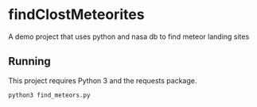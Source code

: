 # findClostMeteorites
A demo project that uses python and nasa db to find meteor landing sites

## Running

This project requires Python 3 and the requests package.

`python3 find_meteors.py`
